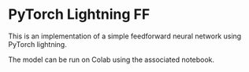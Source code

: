 # PyTorch Lightning FF

This is an implementation of a simple feedforward neural network using PyTorch lightning.

The model can be run on Colab using the associated notebook. 
